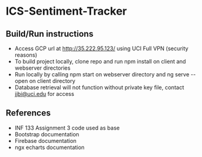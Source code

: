 # ICS-Sentiment-Tracker
## Build/Run instructions
* Access GCP url at http://35.222.95.123/ using UCI Full VPN (security reasons)
* To build project locally, clone repo and run npm install on client and webserver directories
* Run locally by calling npm start on webserver directory and ng serve --open on client directory
* Database retrieval will not function without private key file, contact jjbi@uci.edu for access
## References
* INF 133 Assignment 3 code used as base
* Bootstrap documentation
* Firebase documentation
* ngx echarts documentation